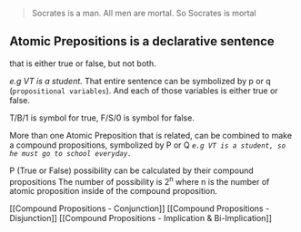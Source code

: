 > Socrates is a man. All men are mortal. So Socrates is mortal


## Atomic Prepositions is a declarative sentence
that is either true or false, but not both.

*e.g VT is a student.* 
That entire sentence can be symbolized by p or q (`propositional variables`). And each of those variables is either true or false. 

T/B/1 is symbol for true, F/S/0 is symbol for false.

More than one Atomic Preposition that is related, can be combined to make a compound propositions, symbolized by P or Q
*`e.g VT is a student, so he must go to school everyday.`*

P (True or False) possibility can be calculated by their compound propositions
The number of possibility is 2<sup>n</sup> where n is the number of atomic proposition inside of the compound proposition.

[[Compound Propositions - Conjunction]]
[[Compound Propositions - Disjunction]]
[[Compound Propositions - Implication & Bi-Implication]]


